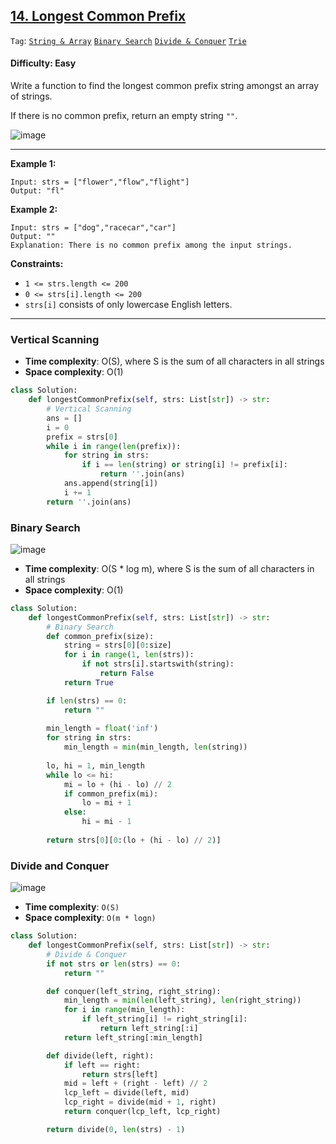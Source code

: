 ## [14. Longest Common Prefix](https://leetcode.com/problems/longest-common-prefix/)

```Tag```: [```String & Array```](https://github.com/quananhle/Python/tree/main/Software%20Engineering%20Practicing/Leetcode/Leetcode%2075/Level%202/Day%2002%20-%20String/14.%20Longest%20Common%20Prefix#vertical-scanning) [```Binary Search```](https://github.com/quananhle/Python/tree/main/Software%20Engineering%20Practicing/Leetcode/Leetcode%2075/Level%202/Day%2002%20-%20String/14.%20Longest%20Common%20Prefix#binary-search) [```Divide & Conquer```](https://github.com/quananhle/Python/tree/main/Software%20Engineering%20Practicing/Leetcode/Leetcode%2075/Level%202/Day%2002%20-%20String/14.%20Longest%20Common%20Prefix#divide-and-conquer) [```Trie```](https://github.com/quananhle/Python/edit/main/Software%20Engineering%20Practicing/Concepts/Trie/14.%20Longest%20Common%20Prefix/README.md)

#### Difficulty: Easy

Write a function to find the longest common prefix string amongst an array of strings.

If there is no common prefix, return an empty string ```""```.

![image](https://user-images.githubusercontent.com/35042430/222623089-48f9bad1-1ce3-43b8-9d0a-e48426888319.png)

---

__Example 1:__
```
Input: strs = ["flower","flow","flight"]
Output: "fl"
```

__Example 2:__
```
Input: strs = ["dog","racecar","car"]
Output: ""
Explanation: There is no common prefix among the input strings.
```

__Constraints:__

- ```1 <= strs.length <= 200```
- ```0 <= strs[i].length <= 200```
- ```strs[i]``` consists of only lowercase English letters.

---

### Vertical Scanning

- __Time complexity__: O(S), where S is the sum of all characters in all strings
- __Space complexity__: O(1)

```Python
class Solution:
    def longestCommonPrefix(self, strs: List[str]) -> str:
        # Vertical Scanning
        ans = []
        i = 0
        prefix = strs[0]
        while i in range(len(prefix)):
            for string in strs:
                if i == len(string) or string[i] != prefix[i]:
                    return ''.join(ans)
            ans.append(string[i])
            i += 1
        return ''.join(ans)
```

### Binary Search

![image](https://leetcode.com/media/original_images/14_lcp_binary_search.png)

- __Time complexity__: O(S * log m), where S is the sum of all characters in all strings
- __Space complexity__: O(1)

```Python
class Solution:
    def longestCommonPrefix(self, strs: List[str]) -> str:
        # Binary Search
        def common_prefix(size):
            string = strs[0][0:size]
            for i in range(1, len(strs)):
                if not strs[i].startswith(string):
                    return False
            return True

        if len(strs) == 0:
            return ""
        
        min_length = float('inf')
        for string in strs:
            min_length = min(min_length, len(string))
        
        lo, hi = 1, min_length
        while lo <= hi:
            mi = lo + (hi - lo) // 2
            if common_prefix(mi):
                lo = mi + 1
            else:
                hi = mi - 1
        
        return strs[0][0:(lo + (hi - lo) // 2)]
```

### Divide and Conquer

![image](https://leetcode.com/media/original_images/14_lcp_diviso_et_lmpera.png)

- __Time complexity__: ```O(S)```
- __Space complexity__: ```O(m * log⁡n)```

```Python
class Solution:
    def longestCommonPrefix(self, strs: List[str]) -> str:
        # Divide & Conquer
        if not strs or len(strs) == 0:
            return ""

        def conquer(left_string, right_string):
            min_length = min(len(left_string), len(right_string))
            for i in range(min_length):
                if left_string[i] != right_string[i]:
                    return left_string[:i]
            return left_string[:min_length]

        def divide(left, right):
            if left == right:
                return strs[left]
            mid = left + (right - left) // 2
            lcp_left = divide(left, mid)
            lcp_right = divide(mid + 1, right)
            return conquer(lcp_left, lcp_right)

        return divide(0, len(strs) - 1)
```
